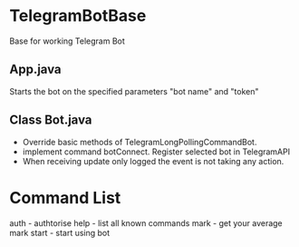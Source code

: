 # TelegramBotBase

Base for working Telegram Bot

## App.java
Starts the bot on the specified parameters "bot name" and "token"

## Class Bot.java
- Override basic methods of TelegramLongPollingCommandBot.
- implement command botConnect. Register selected bot in TelegramAPI
- When receiving update only logged the event is not taking any action.



# Command List
auth - authtorise
help - list all known commands
mark - get your average mark
start - start using bot


